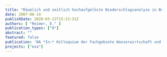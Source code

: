 ```yaml
---
title: "Räumlich und zeitlich hochaufgelöste Niederschlagsanalyse in Berlin als Randbedingung für die Abwasserförderung"
date: 2007-06-14
publishDate: 2020-03-12T15:13:31Z
authors: [ "Reimer, E." ]
publication_types: ["0"]
abstract: ""
featured: false
publication: 'NA *In:* Kolloquium der Fachgebiete Wasserwirtschaft und Hydroinformatik, Wasserbau sowie Siedlungswasserwirtschaft der TU Berlin. Berlin. 2007-06-14'
projects: ["eva"]
---
```


